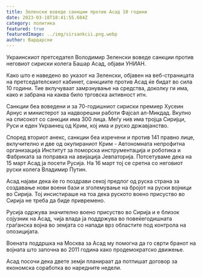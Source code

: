 ```yaml
---
title: Зеленски воведе санкции против Асад 10 години
date: 2023-03-18T18:41:55.684Z
category: политика
featured: true
featuredImage: ../img/sirsankcii.png.webp
author: Вардарски
---
```


Украинскиот претседател Володимир Зеленски воведе санкции против неговиот сириски колега Башар Асад, објави УНИАН.

Како што е наведено во указот на Зеленски, објавен на веб-страницата на претседателскиот кабинет, санкциите против Асад ќе бидат во сила 10 години. Тие вклучуваат замрзнување на средства, доколку ги има, како и забрана на каква било трговска активност итн.

Санкции беа воведени и за 70-годишниот сириски премиер Хусеин Арнус и министерот за надворешни работи Фајсал ал-Микдад. Вкупно на списокот со санкции има 300 лица. Меѓу нив има тројца Сиријци, Руси и еден Украинец од Крим, кој има и руско државјанство.

Според вториот анекс, санкции беа изречени и против 141 правно лице, вклучително и две од окупираниот Крим - Автономната непрофитна организација Институт за поморска инструментација и роботика и Фабриката за поправка на авијација Јевпаторија.
Потсетуваме дека на 15 март Асад ја посети Русија. На 16 март тој се сретна со неговиот руски колега Владимир Путин.

Асад најави дека ќе го поздрави секој предлог од руска страна за создавање нови воени бази и зголемување на бројот на руски војници во Сирија. Тој инсистираше на тоа дека руското воено присуство во Сирија не треба да биде привремено.

Русија одржува значително воено присуство во Сирија и е близок сојузник на Асад, чија влада ја поддржува во повеќегодишната граѓанска војна во земјата со напади врз областите под контрола на опозицијата.

Воената поддршка на Москва за Асад му помогна да го сврти бранот на војната што започна во 2011 година како продемократско движење.

Асад посочи дека двете земји планираат да потпишат договор за економска соработка во наредните недели.
